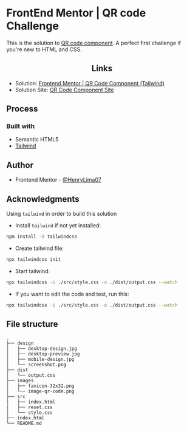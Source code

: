 # FrontEnd Mentor | QR code Challenge

This is the solution to [QR code component](https://www.frontendmentor.io/challenges/qr-code-component-iux_sIO_H). A perfect first challenge if you're new to HTML and CSS.

<h2 align="center">Links</h2>

- Solution: [Frontend Mentor | QR Code Component (Tailwind)]()
- Solution Site: [QR Code Component Site]()

  
## Process

### Built with

- Semantic HTML5
- [Tailwind](https://tailwindcss.com/docs/installation)

## Author

- Frontend Mentor - [@HenryLima07](https://www.frontendmentor.io/profile/HenryLima07)

## Acknowledgments

Using `tailwind` in order to build this solution

- Install `tailwind` if not yet installed:

```bash
npm install -D tailwindcss
```

- Create tailwind file:

```bash
npx tailwindcss init
```

- Start tailwind:

```bash
npx tailwindcss -i ./src/style.css -o ./dist/output.css --watch
```
- If you want to edit the code and test, run this:

```bash
npx tailwindcss -i ./src/style.css -o ./dist/output.css --watch
```

## File structure

```
.
├── design
│   ├── desktop-design.jpg
│   ├── desktop-preview.jpg
│   ├── mobile-design.jpg
│   └── screenshot.png
├── dist
│   └── output.css
├── images
│   ├── favicon-32x32.png
│   └── image-qr-code.png
├── src
│   ├── index.html
|   ├── reset.css
│   └── style.css
├── index.html
└── README.md
```
